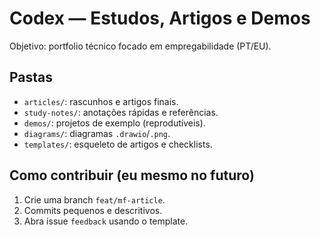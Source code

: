 # Codex — Estudos, Artigos e Demos
Objetivo: portfolio técnico focado em empregabilidade (PT/EU).

## Pastas
- `articles/`: rascunhos e artigos finais.
- `study-notes/`: anotações rápidas e referências.
- `demos/`: projetos de exemplo (reprodutíveis).
- `diagrams/`: diagramas `.drawio`/`.png`.
- `templates/`: esqueleto de artigos e checklists.

## Como contribuir (eu mesmo no futuro)
1) Crie uma branch `feat/mf-article`.
2) Commits pequenos e descritivos.
3) Abra issue `feedback` usando o template.
